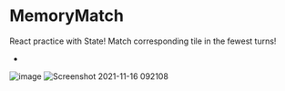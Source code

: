 # MemoryMatch

React practice with State! Match corresponding tile in the fewest turns! 

-

![image](https://user-images.githubusercontent.com/85463607/142034379-35fa5ec6-7ef5-4efc-a248-66c674420a5b.png)
![Screenshot 2021-11-16 092108](https://user-images.githubusercontent.com/85463607/142034410-a20ddf1c-b5b6-4289-b226-371a914d8cf7.png)
